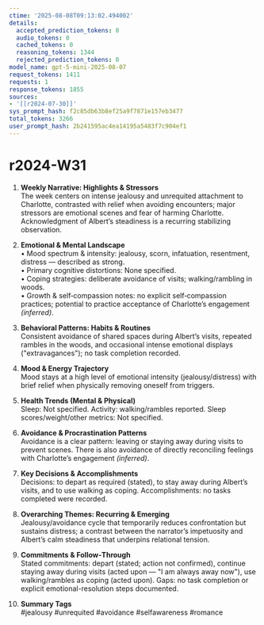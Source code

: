 ```yaml
---
ctime: '2025-08-08T09:13:02.494002'
details:
  accepted_prediction_tokens: 0
  audio_tokens: 0
  cached_tokens: 0
  reasoning_tokens: 1344
  rejected_prediction_tokens: 0
model_name: gpt-5-mini-2025-08-07
request_tokens: 1411
requests: 1
response_tokens: 1855
sources:
- '[[r2024-07-30]]'
sys_prompt_hash: f2c85db63b8ef25a9f7871e157eb3477
total_tokens: 3266
user_prompt_hash: 2b241595ac4ea14195a5483f7c904ef1
---
```

# r2024-W31

1. **Weekly Narrative: Highlights & Stressors**  
The week centers on intense jealousy and unrequited attachment to Charlotte, contrasted with relief when avoiding encounters; major stressors are emotional scenes and fear of harming Charlotte. Acknowledgment of Albert’s steadiness is a recurring stabilizing observation.

2. **Emotional & Mental Landscape**  
• Mood spectrum & intensity: jealousy, scorn, infatuation, resentment, distress — described as strong.  
• Primary cognitive distortions: None specified.  
• Coping strategies: deliberate avoidance of visits; walking/rambling in woods.  
• Growth & self‑compassion notes: no explicit self‑compassion practices; potential to practice acceptance of Charlotte’s engagement *(inferred)*.

3. **Behavioral Patterns: Habits & Routines**  
Consistent avoidance of shared spaces during Albert’s visits, repeated rambles in the woods, and occasional intense emotional displays ("extravagances"); no task completion recorded.

4. **Mood & Energy Trajectory**  
Mood stays at a high level of emotional intensity (jealousy/distress) with brief relief when physically removing oneself from triggers.

5. **Health Trends (Mental & Physical)**  
Sleep: Not specified. Activity: walking/rambles reported. Sleep scores/weight/other metrics: Not specified.

6. **Avoidance & Procrastination Patterns**  
Avoidance is a clear pattern: leaving or staying away during visits to prevent scenes. There is also avoidance of directly reconciling feelings with Charlotte’s engagement *(inferred)*.

7. **Key Decisions & Accomplishments**  
Decisions: to depart as required (stated), to stay away during Albert’s visits, and to use walking as coping. Accomplishments: no tasks completed were recorded.

8. **Overarching Themes: Recurring & Emerging**  
Jealousy/avoidance cycle that temporarily reduces confrontation but sustains distress; a contrast between the narrator’s impetuosity and Albert’s calm steadiness that underpins relational tension.

9. **Commitments & Follow‑Through**  
Stated commitments: depart (stated; action not confirmed), continue staying away during visits (acted upon — "I am always away now"), use walking/rambles as coping (acted upon). Gaps: no task completion or explicit emotional-resolution steps documented.

10. **Summary Tags**  
#jealousy #unrequited #avoidance #selfawareness #romance